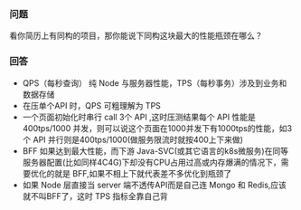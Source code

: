 ### 问题

看你简历上有同构的项目，那你能说下同构这块最大的性能瓶颈在哪么？

### 回答
- QPS（每秒查询） 纯 Node 与服务器性能，TPS（每秒事务）涉及到业务和数据存储
- 在压单个API 时，QPS 可粗理解为 TPS
- 一个页面初始化时串行 call 3个 API ,这时压测结果每个 API 性能是 400tps/1000 并发，则可以说这个页面在1000并发下有1000tps的性能，如3个 API 并行则是400tps/1000(做服务限流时就按400上下来做)
- BFF 如果达到最大性能，而下游 Java-SVC(或其它语言的k8s微服务)在同等服务器配置(比如同样4C4G)下却没有CPU占用过高或内存爆满的情况下，需要优化的就是 BFF,如果不相上下就代表差不多优化到瓶颈了
- 如果 Node 层直接当 server 端不透传API而是自己连 Mongo 和 Redis,应该就不叫BFF了，这时 TPS 指标全靠自己背

